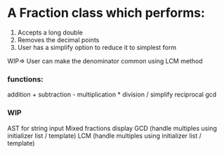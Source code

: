 # A Fraction class which performs:
1. Accepts a long double
2. Removes the decimal points
3. User has a simplify option to reduce it to simplest form

WIP=> User can make the denominator common using LCM method 


### functions:
addition +
subtraction -
multiplication *
division /
simplify
reciprocal
gcd 

### WIP
AST for string input
Mixed fractions display
GCD (handle multiples using initializer list / template)
LCM (handle multiples using initializer list / template)
 
 


